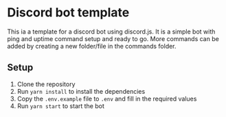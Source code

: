 # Discord bot template
This ia a template for a discord bot using discord.js. It is a simple bot with ping and uptime command setup and ready to go.
More commands can be added by creating a new folder/file in the commands folder.

## Setup
1. Clone the repository
2. Run `yarn install` to install the dependencies
3. Copy the `.env.example` file to `.env` and fill in the required values
4. Run `yarn start` to start the bot
